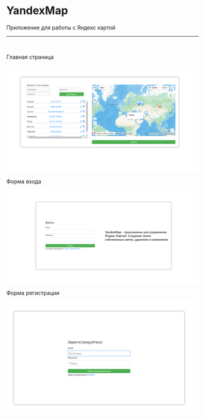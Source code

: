# YandexMap
Приложение для работы с Яндекс картой
<hr>
<br>
<p> Главная страница </p>
<img src="https://github.com/kwchnn/Images/blob/main/YandexMap/Main.PNG">
<br>
<p> Форма входа </p>
<img src="https://github.com/kwchnn/Images/blob/main/YandexMap/Entrypoint.PNG">
<br>
<p> Форма регистрации </p>
<img src="https://github.com/kwchnn/Images/blob/main/YandexMap/Register.PNG">
<br>


